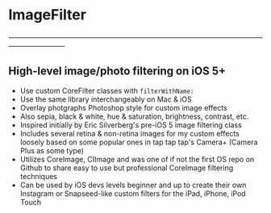 # ImageFilter
————————————————————————————————————————————
## High-level image/photo filtering on iOS 5+

* Use custom CoreFilter classes with `filterWithName:`
* Use the same library interchangeably on Mac & iOS
* Overlay photgraphs Photoshop style for custom image effects
* Also sepia, black & white, hue & saturation, brightness, contrast, etc.
* Inspired initially by Eric Silverberg's pre-iOS 5 image filtering class
* Includes several retina & non-retina images for my custom effects loosely based on some popular ones in tap tap tap's Camera+ (Camera Plus as some type)
* Utilizes CoreImage, CIImage and was one of if not the first OS repo on Github to share easy to use but professional CoreImage filtering techniques
* Can be used by iOS devs levels beginner and up to create their own Instagram or Snapseed-like custom filters for the iPad, iPhone, iPod Touch
